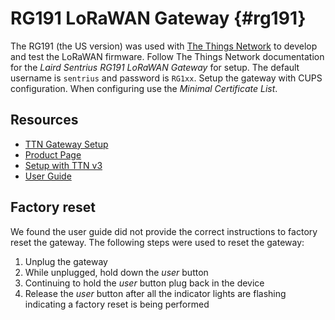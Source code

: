 # RG191 LoRaWAN Gateway {#rg191}

The RG191 (the US version) was used with [The Things Network](https://www.thethingsnetwork.org/) to develop and test the LoRaWAN firmware. Follow The Things Network documentation for the *Laird Sentrius RG191 LoRaWAN Gateway* for setup. The default username is `sentrius` and password is `RG1xx`. Setup the gateway with CUPS configuration. When configuring use the *Minimal Certificate List*.

## Resources

- [TTN Gateway Setup](https://www.thethingsindustries.com/docs/gateways/models/laird-sentrius/)
- [Product Page](https://www.lairdconnect.com/iot-devices/lorawan-iot-devices/sentrius-rg1xx-lorawan-gateway-wi-fi-ethernet-optional-lte-us-only#documentation)
- [Setup with TTN v3](https://www.lairdconnect.com/documentation/application-note-setting-basic-station-things-stack-v3)
- [User Guide](https://www.lairdconnect.com/documentation/user-guidedatasheet-rg1xx-rg191lte)

## Factory reset

We found the user guide did not provide the correct instructions to factory reset the gateway. The following steps were used to reset the gateway:
1. Unplug the gateway
2. While unplugged, hold down the *user* button
3. Continuing to hold the *user* button plug back in the device
4. Release the *user* button after all the indicator lights are flashing indicating a factory reset is being performed
